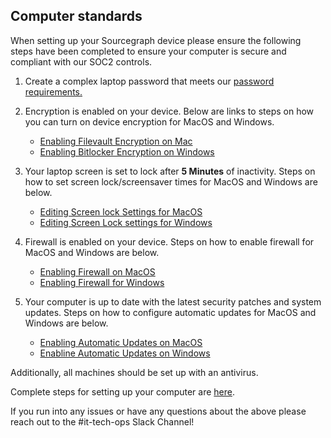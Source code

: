 ## Computer standards

When setting up your Sourcegraph device please ensure the following steps have been completed to ensure your computer is secure and compliant with our SOC2 controls.

1. Create a complex laptop password that meets our [password requirements.](../internal-security/passwords.md)

2. Encryption is enabled on your device. Below are links to steps on how you can turn on device encryption for MacOS and Windows.

   - [Enabling Filevault Encryption on Mac](https://support.apple.com/en-us/HT204837)
   - [Enabling Bitlocker Encryption on Windows](https://support.microsoft.com/en-us/windows/turn-on-device-encryption-0c453637-bc88-5f74-5105-741561aae838)

3. Your laptop screen is set to lock after **5 Minutes** of inactivity. Steps on how to set screen lock/screensaver times for MacOS and Windows are below.

   - [Editing Screen lock Settings for MacOS](https://support.apple.com/guide/mac-help/change-screen-saver-preferences-mchlp1227/mac)
   - [Editing Screen Lock settings for Windows](https://support.microsoft.com/en-us/windows/change-your-screen-saver-settings-a9dc2a0c-dc8e-9161-d270-aaccc252082a)

4. Firewall is enabled on your device. Steps on how to enable firewall for MacOS and Windows are below.

   - [Enabling Firewall on MacOS](https://support.apple.com/guide/mac-help/block-connections-to-your-mac-with-a-firewall-mh34041/mac#:~:text=services%20and%20apps-,On%20your%20Mac%2C%20choose%20Apple%20menu%20%3E%20System%20Preferences%2C%20click,%26%20Privacy%20%2C%20then%20click%20Firewall.&text=pane%20for%20me-,If%20the%20lock%20at%20the%20bottom%20left%20is%20locked%20%2C%20click,the%20firewall%20for%20your%20Mac.)
   - [Enabling Firewall for Windows](https://support.microsoft.com/en-us/windows/turn-microsoft-defender-firewall-on-or-off-ec0844f7-aebd-0583-67fe-601ecf5d774f)

5. Your computer is up to date with the latest security patches and system updates. Steps on how to configure automatic updates for MacOS and Windows are below.
   - [Enabling Automatic Updates on MacOS](https://support.apple.com/guide/mac-help/get-macos-updates-mchlpx1065/mac)
   - [Enabline Automatic Updates on Windows](https://support.microsoft.com/en-us/windows/keep-your-pc-up-to-date-de79813c-7919-5fed-080f-0871c7bd9bde)

Additionally, all machines should be set up with an antivirus.

Complete steps for setting up your computer are [here](../../tools/computer-setup.md).

If you run into any issues or have any questions about the above please reach out to the #it-tech-ops Slack Channel!
